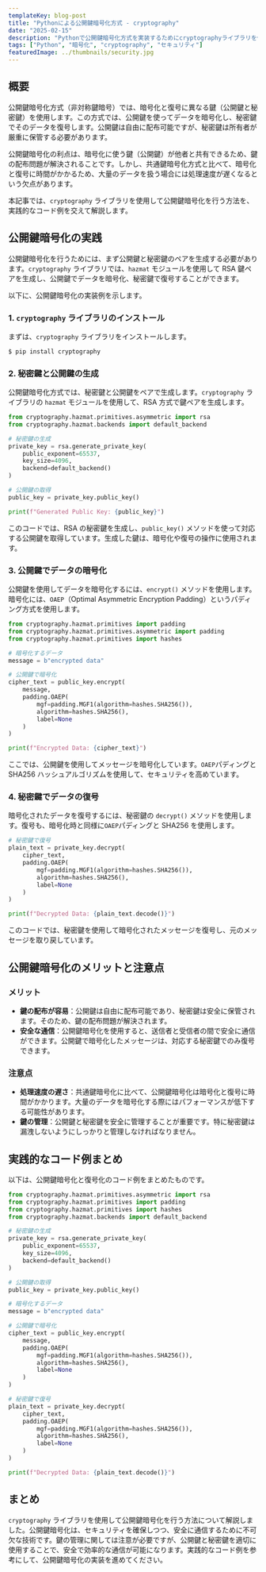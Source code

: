 ```yaml
---
templateKey: blog-post
title: "Pythonによる公開鍵暗号化方式 - cryptography"
date: "2025-02-15"
description: "Pythonで公開鍵暗号化方式を実装するためにcryptographyライブラリを使用した方法を解説します。実際のコード例を通して、公開鍵と秘密鍵を利用した暗号化、復号化を学びます。"
tags: ["Python", "暗号化", "cryptography", "セキュリティ"]
featuredImage: ../thumbnails/security.jpg
---
```


## 概要

公開鍵暗号化方式（非対称鍵暗号）では、暗号化と復号に異なる鍵（公開鍵と秘密鍵）を使用します。この方式では、公開鍵を使ってデータを暗号化し、秘密鍵でそのデータを復号します。公開鍵は自由に配布可能ですが、秘密鍵は所有者が厳重に保管する必要があります。

公開鍵暗号化の利点は、暗号化に使う鍵（公開鍵）が他者と共有できるため、鍵の配布問題が解決されることです。しかし、共通鍵暗号化方式と比べて、暗号化と復号に時間がかかるため、大量のデータを扱う場合には処理速度が遅くなるという欠点があります。

本記事では、`cryptography` ライブラリを使用して公開鍵暗号化を行う方法を、実践的なコード例を交えて解説します。

## 公開鍵暗号化の実践

公開鍵暗号化を行うためには、まず公開鍵と秘密鍵のペアを生成する必要があります。`cryptography` ライブラリでは、`hazmat` モジュールを使用して RSA 鍵ペアを生成し、公開鍵でデータを暗号化、秘密鍵で復号することができます。

以下に、公開鍵暗号化の実装例を示します。

### 1. `cryptography` ライブラリのインストール

まずは、`cryptography` ライブラリをインストールします。

```bash
$ pip install cryptography
```

### 2. 秘密鍵と公開鍵の生成

公開鍵暗号化方式では、秘密鍵と公開鍵をペアで生成します。`cryptography` ライブラリの `hazmat` モジュールを使用して、RSA 方式で鍵ペアを生成します。

```python
from cryptography.hazmat.primitives.asymmetric import rsa
from cryptography.hazmat.backends import default_backend

# 秘密鍵の生成
private_key = rsa.generate_private_key(
    public_exponent=65537,
    key_size=4096,
    backend=default_backend()
)

# 公開鍵の取得
public_key = private_key.public_key()

print(f"Generated Public Key: {public_key}")
```

このコードでは、RSA の秘密鍵を生成し、`public_key()` メソッドを使って対応する公開鍵を取得しています。生成した鍵は、暗号化や復号の操作に使用されます。

### 3. 公開鍵でデータの暗号化

公開鍵を使用してデータを暗号化するには、`encrypt()` メソッドを使用します。暗号化には、`OAEP`（Optimal Asymmetric Encryption Padding）というパディング方式を使用します。

```python
from cryptography.hazmat.primitives import padding
from cryptography.hazmat.primitives.asymmetric import padding
from cryptography.hazmat.primitives import hashes

# 暗号化するデータ
message = b"encrypted data"

# 公開鍵で暗号化
cipher_text = public_key.encrypt(
    message,
    padding.OAEP(
        mgf=padding.MGF1(algorithm=hashes.SHA256()),
        algorithm=hashes.SHA256(),
        label=None
    )
)

print(f"Encrypted Data: {cipher_text}")
```

ここでは、公開鍵を使用してメッセージを暗号化しています。`OAEP`パディングと SHA256 ハッシュアルゴリズムを使用して、セキュリティを高めています。

### 4. 秘密鍵でデータの復号

暗号化されたデータを復号するには、秘密鍵の `decrypt()` メソッドを使用します。復号も、暗号化時と同様に`OAEP`パディングと SHA256 を使用します。

```python
# 秘密鍵で復号
plain_text = private_key.decrypt(
    cipher_text,
    padding.OAEP(
        mgf=padding.MGF1(algorithm=hashes.SHA256()),
        algorithm=hashes.SHA256(),
        label=None
    )
)

print(f"Decrypted Data: {plain_text.decode()}")
```

このコードでは、秘密鍵を使用して暗号化されたメッセージを復号し、元のメッセージを取り戻しています。

## 公開鍵暗号化のメリットと注意点

### メリット

- **鍵の配布が容易**：公開鍵は自由に配布可能であり、秘密鍵は安全に保管されます。そのため、鍵の配布問題が解決されます。
- **安全な通信**：公開鍵暗号化を使用すると、送信者と受信者の間で安全に通信ができます。公開鍵で暗号化したメッセージは、対応する秘密鍵でのみ復号できます。

### 注意点

- **処理速度の遅さ**：共通鍵暗号化に比べて、公開鍵暗号化は暗号化と復号に時間がかかります。大量のデータを暗号化する際にはパフォーマンスが低下する可能性があります。
- **鍵の管理**：公開鍵と秘密鍵を安全に管理することが重要です。特に秘密鍵は漏洩しないようにしっかりと管理しなければなりません。

## 実践的なコード例まとめ

以下は、公開鍵暗号化と復号化のコード例をまとめたものです。

```python
from cryptography.hazmat.primitives.asymmetric import rsa
from cryptography.hazmat.primitives import padding
from cryptography.hazmat.primitives import hashes
from cryptography.hazmat.backends import default_backend

# 秘密鍵の生成
private_key = rsa.generate_private_key(
    public_exponent=65537,
    key_size=4096,
    backend=default_backend()
)

# 公開鍵の取得
public_key = private_key.public_key()

# 暗号化するデータ
message = b"encrypted data"

# 公開鍵で暗号化
cipher_text = public_key.encrypt(
    message,
    padding.OAEP(
        mgf=padding.MGF1(algorithm=hashes.SHA256()),
        algorithm=hashes.SHA256(),
        label=None
    )
)

# 秘密鍵で復号
plain_text = private_key.decrypt(
    cipher_text,
    padding.OAEP(
        mgf=padding.MGF1(algorithm=hashes.SHA256()),
        algorithm=hashes.SHA256(),
        label=None
    )
)

print(f"Decrypted Data: {plain_text.decode()}")
```

## まとめ

`cryptography` ライブラリを使用して公開鍵暗号化を行う方法について解説しました。公開鍵暗号化は、セキュリティを確保しつつ、安全に通信するために不可欠な技術です。鍵の管理に関しては注意が必要ですが、公開鍵と秘密鍵を適切に使用することで、安全で効率的な通信が可能になります。実践的なコード例を参考にして、公開鍵暗号化の実装を進めてください。
